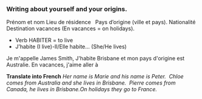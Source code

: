 ### Writing about yourself and your origins.

Prénom et nom
Lieu de résidence  ​
Pays d’origine (ville et pays). ​
Nationalité ​
Destination vacances (En vacances = on holidays). ​
- Verb HABITER = to live​
- J’habite (I live)-Il/Elle habite... (She/He lives)​

Je m'appelle James Smith, J'habite Brisbane et mon pays d'origine est Australie. En vacances, j'aime aller à 

**Translate into French**
_Her name is Marie and his name is Peter._ ​
_Chloe comes from Australia and she lives in Brisbane._ ​
_Pierre comes from Canada, he lives in Brisbane._​
_On holidays they go to France._

